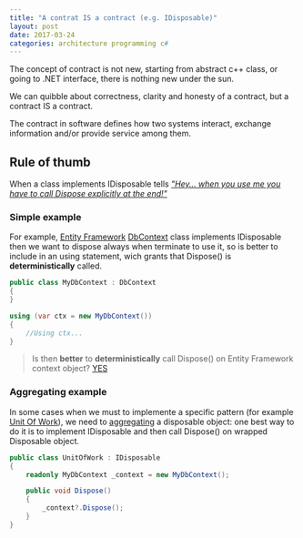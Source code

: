 ```yaml
---
title: "A contrat IS a contract (e.g. IDisposable)"
layout: post
date: 2017-03-24
categories: architecture programming c#
---
```


The concept of contract is not new, starting from abstract c++ class, or going to .NET interface, there is nothing new under the sun.

We can quibble about correctness, clarity and honesty of a contract, but a contract IS a contract.

The contract in software defines how two systems interact, exchange information and/or provide service among them.

## Rule of thumb

When a class implements IDisposable tells [_"Hey... when you use me you have to call Dispose explicitly at the end!"_](https://msdn.microsoft.com/en-us/library/system.idisposable)

### Simple example

For example, [Entity Framework](https://en.wikipedia.org/wiki/Entity_Framework) [DbContext](https://msdn.microsoft.com/en-us/library/system.data.entity.dbcontext) class implements IDisposable then we want to dispose always when terminate to use it, so is better to include in an using statement, wich grants that Dispose() is __deterministically__ called.

```csharp
public class MyDbContext : DbContext
{
}

using (var ctx = new MyDbContext())
{
    //Using ctx...
}
```

> Is then __better__ to  __deterministically__ call Dispose() on Entity Framework context object? [YES](http://stackoverflow.com/questions/21875816/is-disposing-of-entity-framework-context-object-required)

### Aggregating example

In some cases when we must to implemente a specific pattern (for example [Unit Of Work](https://martinfowler.com/eaaCatalog/unitOfWork.html)), we need to [aggregating](https://en.wikipedia.org/wiki/Class_diagram#Aggregation) a disposable object: one best way to do it is to implement IDisposable and then call Dispose() on wrapped Disposable object.

```csharp
public class UnitOfWork : IDisposable
{
    readonly MyDbContext _context = new MyDbContext();

    public void Dispose()
    {
        _context?.Dispose();
    }
}
```
